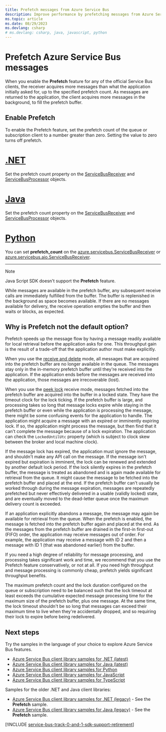 ```yaml
---
title: Prefetch messages from Azure Service Bus
description: Improve performance by prefetching messages from Azure Service Bus queues or subscriptions. Messages are readily available for local retrieval before the application requests for them.
ms.topic: article
ms.date: 08/29/2023
ms.devlang: csharp
# ms.devlang: csharp, java, javascript, python
---
```


# Prefetch Azure Service Bus messages
When you enable the **Prefetch** feature for any of the official Service Bus clients, the receiver acquires more messages than what the application initially asked for, up to the specified prefetch count. As messages are returned to the application, the client acquires more messages in the background, to fill the prefetch buffer.

## Enable Prefetch
To enable the Prefetch feature, set the prefetch count of the queue or subscription client to a number greater than zero. Setting the value to zero turns off prefetch. 

# [.NET](#tab/dotnet)
Set the prefetch count property on the [ServiceBusReceiver](/dotnet/api/azure.messaging.servicebus.servicebusreceiver.prefetchcount#Azure_Messaging_ServiceBus_ServiceBusReceiver_PrefetchCount) and [ServiceBusProcessor](/dotnet/api/azure.messaging.servicebus.servicebusprocessor.prefetchcount#Azure_Messaging_ServiceBus_ServiceBusProcessor_PrefetchCount) objects. 

# [Java](#tab/java)
Set the prefetch count property on the [ServiceBusReceiver](/dotnet/api/azure.messaging.servicebus.servicebusreceiver.prefetchcount#Azure_Messaging_ServiceBus_ServiceBusReceiver_PrefetchCount) and [ServiceBusProcessor](/dotnet/api/azure.messaging.servicebus.servicebusprocessor.prefetchcount#Azure_Messaging_ServiceBus_ServiceBusProcessor_PrefetchCount) objects. 

# [Python](#tab/python)

You can set **prefetch_count** on the [azure.servicebus.ServiceBusReceiver](/python/api/azure-servicebus/azure.servicebus.servicebusreceiver) or [azure.servicebus.aio.ServiceBusReceiver](/python/api/azure-servicebus/azure.servicebus.aio.servicebusreceiver).

---

> [!NOTE]
> Java Script SDK doesn't support the **Prefetch** feature. 

While messages are available in the prefetch buffer, any subsequent receive calls are immediately fulfilled from the buffer. The buffer is replenished in the background as space becomes available. If there are no messages available for delivery, the receive operation empties the buffer and then waits or blocks, as expected.

## Why is Prefetch not the default option?
Prefetch speeds up the message flow by having a message readily available for local retrieval before the application asks for one. This throughput gain is the result of a trade-off that the application author must make explicitly.

When you use the [receive and delete](message-transfers-locks-settlement.md#receiveanddelete) mode, all messages that are acquired into the prefetch buffer are no longer available in the queue. The messages stay only in the in-memory prefetch buffer until they're received into the application. If the application ends before the messages are received into the application, those messages are irrecoverable (lost).

When you use the [peek lock](message-transfers-locks-settlement.md#peeklock) receive mode, messages fetched into the prefetch buffer are acquired into the buffer in a locked state. They have the timeout clock for the lock ticking. If the prefetch buffer is large, and processing takes so long that message locks expire while staying in the prefetch buffer or even while the application is processing the message, there might be some confusing events for the application to handle. The application might acquire a message with an expired or imminently expiring lock. If so, the application might process the message, but then find that it can't complete the message because of a lock expiration. The application can check the `LockedUntilUtc` property (which is subject to clock skew between the broker and local machine clock). 

If the message lock has expired, the application must ignore the message, and shouldn't make any API call on the message. If the message isn't expired but expiration is imminent, the lock can be renewed and extended by another default lock period. If the lock silently expires in the prefetch buffer, the message is treated as abandoned and is again made available for retrieval from the queue. It might cause the message to be fetched into the prefetch buffer and placed at the end. If the prefetch buffer can't usually be worked through during the message expiration, messages are repeatedly prefetched but never effectively delivered in a usable (validly locked) state, and are eventually moved to the dead-letter queue once the maximum delivery count is exceeded.

If an application explicitly abandons a message, the message may again be available for retrieval from the queue. When the prefetch is enabled, the message is fetched into the prefetch buffer again and placed at the end. As the messages from the prefetch buffer are drained in the first-in first-out (FIFO) order, the application may receive messages out of order. For example, the application may receive a message with ID  2 and then a message with ID 1 (that was abandoned earlier) from the buffer. 

If you need a high degree of reliability for message processing, and processing takes significant work and time, we recommend that you use the Prefetch feature conservatively, or not at all. If you need high throughput and message processing is commonly cheap, prefetch yields significant throughput benefits.

The maximum prefetch count and the lock duration configured on the queue or subscription need to be balanced such that the lock timeout at least exceeds the cumulative expected message processing time for the maximum size of the prefetch buffer, plus one message. At the same time, the lock timeout shouldn't be so long that messages can exceed their maximum time to live when they're accidentally dropped, and so requiring their lock to expire before being redelivered.

## Next steps

Try the samples in the language of your choice to explore Azure Service Bus features. 

- [Azure Service Bus client library samples for .NET (latest)](/samples/azure/azure-sdk-for-net/azuremessagingservicebus-samples/) 
- [Azure Service Bus client library samples for Java (latest)](/samples/azure/azure-sdk-for-java/servicebus-samples/)
- [Azure Service Bus client library samples for Python](/samples/azure/azure-sdk-for-python/servicebus-samples/)
- [Azure Service Bus client library samples for JavaScript](/samples/azure/azure-sdk-for-js/service-bus-javascript/)
- [Azure Service Bus client library samples for TypeScript](/samples/azure/azure-sdk-for-js/service-bus-typescript/)

Samples for the older .NET and Java client libraries:
- [Azure Service Bus client library samples for .NET (legacy)](https://github.com/Azure/azure-service-bus/tree/master/samples/DotNet/Microsoft.Azure.ServiceBus/) - See the **Prefetch** sample. 
- [Azure Service Bus client library samples for Java (legacy)](https://github.com/Azure/azure-service-bus/tree/master/samples/Java/azure-servicebus) - See the **Prefetch** sample. 

[!INCLUDE [service-bus-track-0-and-1-sdk-support-retirement](../../includes/service-bus-track-0-and-1-sdk-support-retirement.md)]
